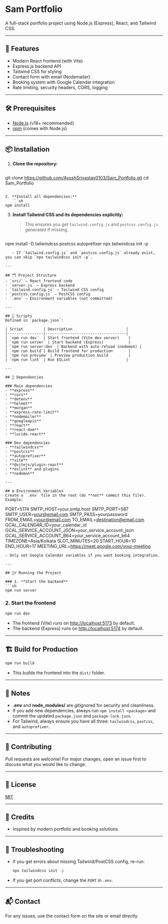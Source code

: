 # Sam Portfolio

A full-stack portfolio project using Node.js (Express), React, and Tailwind CSS.

---

## 🚀 Features
- Modern React frontend (with Vite)
- Express.js backend API
- Tailwind CSS for styling
- Contact form with email (Nodemailer)
- Booking system with Google Calendar integration
- Rate limiting, security headers, CORS, logging

---

## 🛠️ Prerequisites
- [Node.js](https://nodejs.org/) (v18+ recommended)
- [npm](https://www.npmjs.com/) (comes with Node.js)

---

## 📦 Installation

1. **Clone the repository:**
   ```sh
git clone https://github.com/AyushSrivastav0103/Sam_Portfolio.git
cd Sam_Portfolio
```

2. **Install all dependencies:**
   ```sh
npm install
```

3. **Install Tailwind CSS and its dependencies explicitly:**
   > This ensures you get `tailwind.config.js` and `postcss.config.js` generated if missing.
   ```sh
npm install -D tailwindcss postcss autoprefixer
npx tailwindcss init -p
```
   - If `tailwind.config.js` and `postcss.config.js` already exist, you can skip `npx tailwindcss init -p`.

---

## 🗂️ Project Structure
- `src/` — React frontend code
- `server.js` — Express backend
- `tailwind.config.js` — Tailwind CSS config
- `postcss.config.js` — PostCSS config
- `.env` — Environment variables (not committed)

---

## 📄 Scripts
Defined in `package.json`:

| Script         | Description                        |
|----------------|------------------------------------|
| `npm run dev`  | Start frontend (Vite dev server)    |
| `npm run server` | Start backend (Express)           |
| `npm run server:dev` | Backend with auto-reload (nodemon) |
| `npm run build`| Build frontend for production       |
| `npm run preview` | Preview production build         |
| `npm run lint` | Run ESLint                         |

---

## 🧩 Dependencies

### Main dependencies
- **express**
- **cors**
- **dotenv**
- **helmet**
- **morgan**
- **express-rate-limit**
- **nodemailer**
- **googleapis**
- **react**
- **react-dom**
- **lucide-react**

### Dev dependencies
- **tailwindcss**
- **postcss**
- **autoprefixer**
- **vite**
- **@vitejs/plugin-react**
- **eslint** and plugins
- **nodemon**

---

## ⚙️ Environment Variables
Create a `.env` file in the root (do **not** commit this file). Example:

```
PORT=5174
SMTP_HOST=your.smtp.host
SMTP_PORT=587
SMTP_USER=your@email.com
SMTP_PASS=yourpassword
FROM_EMAIL=your@email.com
TO_EMAIL=destination@email.com
GCAL_CALENDAR_ID=your_calendar_id
GCAL_SERVICE_ACCOUNT_JSON=your_service_account_json
GCAL_SERVICE_ACCOUNT_B64=your_service_account_b64
TIMEZONE=Asia/Kolkata
SLOT_MINUTES=20
START_HOUR=10
END_HOUR=17
MEETING_URL=https://meet.google.com/your-meeting
```
- Only set Google Calendar variables if you want booking integration.

---

## 🏃‍♂️ Running the Project

### 1. **Start the backend**
```sh
npm run server
```

### 2. **Start the frontend**
```sh
npm run dev
```

- The frontend (Vite) runs on [http://localhost:5173](http://localhost:5173) by default.
- The backend (Express) runs on [http://localhost:5174](http://localhost:5174) by default.

---

## 🏗️ Build for Production
```sh
npm run build
```
- This builds the frontend into the `dist/` folder.

---

## 📝 Notes
- **.env** and **node_modules/** are gitignored for security and cleanliness.
- If you add new dependencies, always run `npm install <package>` and commit the updated `package.json` and `package-lock.json`.
- For Tailwind, always ensure you have all three: `tailwindcss`, `postcss`, and `autoprefixer`.

---

## 🤝 Contributing
Pull requests are welcome! For major changes, open an issue first to discuss what you would like to change.

---

## 📄 License
[MIT](LICENSE)

---

## 📣 Credits
- Inspired by modern portfolio and booking solutions.

---

## 🐞 Troubleshooting
- If you get errors about missing Tailwind/PostCSS config, re-run:
  ```sh
  npx tailwindcss init -p
  ```
- If you get port conflicts, change the `PORT` in `.env`.

---

## 📬 Contact
For any issues, use the contact form on the site or email directly.
